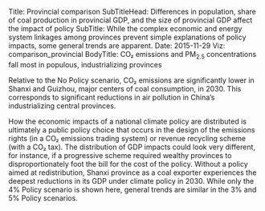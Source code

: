 Title: Provincial comparison
SubTitleHead: Differences in population, share of coal production in provincial GDP, and the size of provincial GDP affect the impact of policy
SubTitle: While the complex economic and energy system linkages among provinces prevent simple explanations of policy impacts, some general trends are apparent.
Date: 2015-11-29
Viz: comparison_provincial
BodyTitle: CO₂ emissions and PM<sub>2.5</sub> concentrations fall most in populous, industrializing provinces

Relative to the No Policy scenario, CO₂ emissions are significantly lower in Shanxi and Guizhou, major centers of coal consumption, in 2030. This corresponds to significant reductions in air pollution in China’s industrializing central provinces.

How the economic impacts of a national climate policy are distributed is ultimately a public policy choice that occurs in the design of the emissions rights (in a CO₂ emissions trading system) or revenue recycling scheme (with a CO₂ tax). The distribution of GDP impacts could look very different, for instance, if a progressive scheme required wealthy provinces to disproportionately foot the bill  for the cost of the policy. Without a policy aimed at redistribution, Shanxi province as a coal exporter experiences the deepest reductions in its GDP under climate policy in 2030. While only the 4% Policy scenario is shown here, general trends are similar in the 3% and 5% Policy scenarios.
